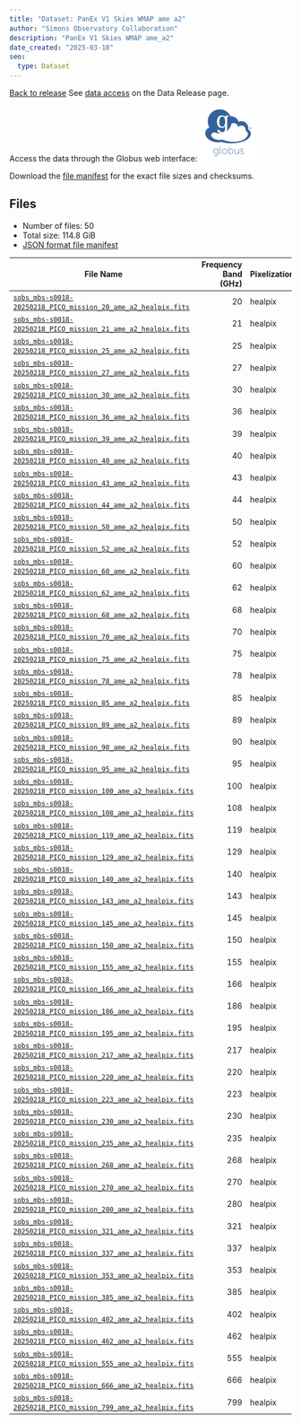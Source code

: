 ```yaml
---
title: "Dataset: PanEx V1 Skies WMAP ame a2"
author: "Simons Observatory Collaboration"
description: "PanEx V1 Skies WMAP ame_a2"
date_created: "2025-03-18"
seo:
  type: Dataset
---
```


[Back to release](./panexv1-compsep.html#datasets)
See [data access](./panexv1-compsep.html#data-access) on the Data Release page.

Access the data through the Globus web interface: [![Download via Globus](images/globus-logo.png)](https://app.globus.org/file-manager?origin_id=53b2a147-ae9d-4bbf-9d18-3b46d133d4bb&origin_path=%2Fpanexp_v1_compsep%2Fame_a2%2F)

Download the [file manifest](https://g-0a470a.6b7bd8.0ec8.data.globus.org/panexp_v1_compsep/ame_a2/manifest.json) for the exact file sizes and checksums.

## Files

- Number of files: 50
- Total size: 114.8 GiB
- [JSON format file manifest](https://g-0a470a.6b7bd8.0ec8.data.globus.org/panexp_v1_compsep/ame_a2/manifest.json)

|                                                                                              File Name                                                                                               | Frequency Band (GHz) | Pixelization |  Size   |
| ---------------------------------------------------------------------------------------------------------------------------------------------------------------------------------------------------- | -------------------: | ------------ | ------- |
| [`sobs_mbs-s0018-20250218_PICO_mission_20_ame_a2_healpix.fits`](https://g-0a470a.6b7bd8.0ec8.data.globus.org/panexp_v1_compsep/ame_a2/sobs_mbs-s0018-20250218_PICO_mission_20_ame_a2_healpix.fits)   |                   20 | healpix      | 2.3 GiB |
| [`sobs_mbs-s0018-20250218_PICO_mission_21_ame_a2_healpix.fits`](https://g-0a470a.6b7bd8.0ec8.data.globus.org/panexp_v1_compsep/ame_a2/sobs_mbs-s0018-20250218_PICO_mission_21_ame_a2_healpix.fits)   |                   21 | healpix      | 2.3 GiB |
| [`sobs_mbs-s0018-20250218_PICO_mission_25_ame_a2_healpix.fits`](https://g-0a470a.6b7bd8.0ec8.data.globus.org/panexp_v1_compsep/ame_a2/sobs_mbs-s0018-20250218_PICO_mission_25_ame_a2_healpix.fits)   |                   25 | healpix      | 2.3 GiB |
| [`sobs_mbs-s0018-20250218_PICO_mission_27_ame_a2_healpix.fits`](https://g-0a470a.6b7bd8.0ec8.data.globus.org/panexp_v1_compsep/ame_a2/sobs_mbs-s0018-20250218_PICO_mission_27_ame_a2_healpix.fits)   |                   27 | healpix      | 2.3 GiB |
| [`sobs_mbs-s0018-20250218_PICO_mission_30_ame_a2_healpix.fits`](https://g-0a470a.6b7bd8.0ec8.data.globus.org/panexp_v1_compsep/ame_a2/sobs_mbs-s0018-20250218_PICO_mission_30_ame_a2_healpix.fits)   |                   30 | healpix      | 2.3 GiB |
| [`sobs_mbs-s0018-20250218_PICO_mission_36_ame_a2_healpix.fits`](https://g-0a470a.6b7bd8.0ec8.data.globus.org/panexp_v1_compsep/ame_a2/sobs_mbs-s0018-20250218_PICO_mission_36_ame_a2_healpix.fits)   |                   36 | healpix      | 2.3 GiB |
| [`sobs_mbs-s0018-20250218_PICO_mission_39_ame_a2_healpix.fits`](https://g-0a470a.6b7bd8.0ec8.data.globus.org/panexp_v1_compsep/ame_a2/sobs_mbs-s0018-20250218_PICO_mission_39_ame_a2_healpix.fits)   |                   39 | healpix      | 2.3 GiB |
| [`sobs_mbs-s0018-20250218_PICO_mission_40_ame_a2_healpix.fits`](https://g-0a470a.6b7bd8.0ec8.data.globus.org/panexp_v1_compsep/ame_a2/sobs_mbs-s0018-20250218_PICO_mission_40_ame_a2_healpix.fits)   |                   40 | healpix      | 2.3 GiB |
| [`sobs_mbs-s0018-20250218_PICO_mission_43_ame_a2_healpix.fits`](https://g-0a470a.6b7bd8.0ec8.data.globus.org/panexp_v1_compsep/ame_a2/sobs_mbs-s0018-20250218_PICO_mission_43_ame_a2_healpix.fits)   |                   43 | healpix      | 2.3 GiB |
| [`sobs_mbs-s0018-20250218_PICO_mission_44_ame_a2_healpix.fits`](https://g-0a470a.6b7bd8.0ec8.data.globus.org/panexp_v1_compsep/ame_a2/sobs_mbs-s0018-20250218_PICO_mission_44_ame_a2_healpix.fits)   |                   44 | healpix      | 2.3 GiB |
| [`sobs_mbs-s0018-20250218_PICO_mission_50_ame_a2_healpix.fits`](https://g-0a470a.6b7bd8.0ec8.data.globus.org/panexp_v1_compsep/ame_a2/sobs_mbs-s0018-20250218_PICO_mission_50_ame_a2_healpix.fits)   |                   50 | healpix      | 2.3 GiB |
| [`sobs_mbs-s0018-20250218_PICO_mission_52_ame_a2_healpix.fits`](https://g-0a470a.6b7bd8.0ec8.data.globus.org/panexp_v1_compsep/ame_a2/sobs_mbs-s0018-20250218_PICO_mission_52_ame_a2_healpix.fits)   |                   52 | healpix      | 2.3 GiB |
| [`sobs_mbs-s0018-20250218_PICO_mission_60_ame_a2_healpix.fits`](https://g-0a470a.6b7bd8.0ec8.data.globus.org/panexp_v1_compsep/ame_a2/sobs_mbs-s0018-20250218_PICO_mission_60_ame_a2_healpix.fits)   |                   60 | healpix      | 2.3 GiB |
| [`sobs_mbs-s0018-20250218_PICO_mission_62_ame_a2_healpix.fits`](https://g-0a470a.6b7bd8.0ec8.data.globus.org/panexp_v1_compsep/ame_a2/sobs_mbs-s0018-20250218_PICO_mission_62_ame_a2_healpix.fits)   |                   62 | healpix      | 2.3 GiB |
| [`sobs_mbs-s0018-20250218_PICO_mission_68_ame_a2_healpix.fits`](https://g-0a470a.6b7bd8.0ec8.data.globus.org/panexp_v1_compsep/ame_a2/sobs_mbs-s0018-20250218_PICO_mission_68_ame_a2_healpix.fits)   |                   68 | healpix      | 2.3 GiB |
| [`sobs_mbs-s0018-20250218_PICO_mission_70_ame_a2_healpix.fits`](https://g-0a470a.6b7bd8.0ec8.data.globus.org/panexp_v1_compsep/ame_a2/sobs_mbs-s0018-20250218_PICO_mission_70_ame_a2_healpix.fits)   |                   70 | healpix      | 2.3 GiB |
| [`sobs_mbs-s0018-20250218_PICO_mission_75_ame_a2_healpix.fits`](https://g-0a470a.6b7bd8.0ec8.data.globus.org/panexp_v1_compsep/ame_a2/sobs_mbs-s0018-20250218_PICO_mission_75_ame_a2_healpix.fits)   |                   75 | healpix      | 2.3 GiB |
| [`sobs_mbs-s0018-20250218_PICO_mission_78_ame_a2_healpix.fits`](https://g-0a470a.6b7bd8.0ec8.data.globus.org/panexp_v1_compsep/ame_a2/sobs_mbs-s0018-20250218_PICO_mission_78_ame_a2_healpix.fits)   |                   78 | healpix      | 2.3 GiB |
| [`sobs_mbs-s0018-20250218_PICO_mission_85_ame_a2_healpix.fits`](https://g-0a470a.6b7bd8.0ec8.data.globus.org/panexp_v1_compsep/ame_a2/sobs_mbs-s0018-20250218_PICO_mission_85_ame_a2_healpix.fits)   |                   85 | healpix      | 2.3 GiB |
| [`sobs_mbs-s0018-20250218_PICO_mission_89_ame_a2_healpix.fits`](https://g-0a470a.6b7bd8.0ec8.data.globus.org/panexp_v1_compsep/ame_a2/sobs_mbs-s0018-20250218_PICO_mission_89_ame_a2_healpix.fits)   |                   89 | healpix      | 2.3 GiB |
| [`sobs_mbs-s0018-20250218_PICO_mission_90_ame_a2_healpix.fits`](https://g-0a470a.6b7bd8.0ec8.data.globus.org/panexp_v1_compsep/ame_a2/sobs_mbs-s0018-20250218_PICO_mission_90_ame_a2_healpix.fits)   |                   90 | healpix      | 2.3 GiB |
| [`sobs_mbs-s0018-20250218_PICO_mission_95_ame_a2_healpix.fits`](https://g-0a470a.6b7bd8.0ec8.data.globus.org/panexp_v1_compsep/ame_a2/sobs_mbs-s0018-20250218_PICO_mission_95_ame_a2_healpix.fits)   |                   95 | healpix      | 2.3 GiB |
| [`sobs_mbs-s0018-20250218_PICO_mission_100_ame_a2_healpix.fits`](https://g-0a470a.6b7bd8.0ec8.data.globus.org/panexp_v1_compsep/ame_a2/sobs_mbs-s0018-20250218_PICO_mission_100_ame_a2_healpix.fits) |                  100 | healpix      | 2.3 GiB |
| [`sobs_mbs-s0018-20250218_PICO_mission_108_ame_a2_healpix.fits`](https://g-0a470a.6b7bd8.0ec8.data.globus.org/panexp_v1_compsep/ame_a2/sobs_mbs-s0018-20250218_PICO_mission_108_ame_a2_healpix.fits) |                  108 | healpix      | 2.3 GiB |
| [`sobs_mbs-s0018-20250218_PICO_mission_119_ame_a2_healpix.fits`](https://g-0a470a.6b7bd8.0ec8.data.globus.org/panexp_v1_compsep/ame_a2/sobs_mbs-s0018-20250218_PICO_mission_119_ame_a2_healpix.fits) |                  119 | healpix      | 2.3 GiB |
| [`sobs_mbs-s0018-20250218_PICO_mission_129_ame_a2_healpix.fits`](https://g-0a470a.6b7bd8.0ec8.data.globus.org/panexp_v1_compsep/ame_a2/sobs_mbs-s0018-20250218_PICO_mission_129_ame_a2_healpix.fits) |                  129 | healpix      | 2.3 GiB |
| [`sobs_mbs-s0018-20250218_PICO_mission_140_ame_a2_healpix.fits`](https://g-0a470a.6b7bd8.0ec8.data.globus.org/panexp_v1_compsep/ame_a2/sobs_mbs-s0018-20250218_PICO_mission_140_ame_a2_healpix.fits) |                  140 | healpix      | 2.3 GiB |
| [`sobs_mbs-s0018-20250218_PICO_mission_143_ame_a2_healpix.fits`](https://g-0a470a.6b7bd8.0ec8.data.globus.org/panexp_v1_compsep/ame_a2/sobs_mbs-s0018-20250218_PICO_mission_143_ame_a2_healpix.fits) |                  143 | healpix      | 2.3 GiB |
| [`sobs_mbs-s0018-20250218_PICO_mission_145_ame_a2_healpix.fits`](https://g-0a470a.6b7bd8.0ec8.data.globus.org/panexp_v1_compsep/ame_a2/sobs_mbs-s0018-20250218_PICO_mission_145_ame_a2_healpix.fits) |                  145 | healpix      | 2.3 GiB |
| [`sobs_mbs-s0018-20250218_PICO_mission_150_ame_a2_healpix.fits`](https://g-0a470a.6b7bd8.0ec8.data.globus.org/panexp_v1_compsep/ame_a2/sobs_mbs-s0018-20250218_PICO_mission_150_ame_a2_healpix.fits) |                  150 | healpix      | 2.3 GiB |
| [`sobs_mbs-s0018-20250218_PICO_mission_155_ame_a2_healpix.fits`](https://g-0a470a.6b7bd8.0ec8.data.globus.org/panexp_v1_compsep/ame_a2/sobs_mbs-s0018-20250218_PICO_mission_155_ame_a2_healpix.fits) |                  155 | healpix      | 2.3 GiB |
| [`sobs_mbs-s0018-20250218_PICO_mission_166_ame_a2_healpix.fits`](https://g-0a470a.6b7bd8.0ec8.data.globus.org/panexp_v1_compsep/ame_a2/sobs_mbs-s0018-20250218_PICO_mission_166_ame_a2_healpix.fits) |                  166 | healpix      | 2.3 GiB |
| [`sobs_mbs-s0018-20250218_PICO_mission_186_ame_a2_healpix.fits`](https://g-0a470a.6b7bd8.0ec8.data.globus.org/panexp_v1_compsep/ame_a2/sobs_mbs-s0018-20250218_PICO_mission_186_ame_a2_healpix.fits) |                  186 | healpix      | 2.3 GiB |
| [`sobs_mbs-s0018-20250218_PICO_mission_195_ame_a2_healpix.fits`](https://g-0a470a.6b7bd8.0ec8.data.globus.org/panexp_v1_compsep/ame_a2/sobs_mbs-s0018-20250218_PICO_mission_195_ame_a2_healpix.fits) |                  195 | healpix      | 2.3 GiB |
| [`sobs_mbs-s0018-20250218_PICO_mission_217_ame_a2_healpix.fits`](https://g-0a470a.6b7bd8.0ec8.data.globus.org/panexp_v1_compsep/ame_a2/sobs_mbs-s0018-20250218_PICO_mission_217_ame_a2_healpix.fits) |                  217 | healpix      | 2.3 GiB |
| [`sobs_mbs-s0018-20250218_PICO_mission_220_ame_a2_healpix.fits`](https://g-0a470a.6b7bd8.0ec8.data.globus.org/panexp_v1_compsep/ame_a2/sobs_mbs-s0018-20250218_PICO_mission_220_ame_a2_healpix.fits) |                  220 | healpix      | 2.3 GiB |
| [`sobs_mbs-s0018-20250218_PICO_mission_223_ame_a2_healpix.fits`](https://g-0a470a.6b7bd8.0ec8.data.globus.org/panexp_v1_compsep/ame_a2/sobs_mbs-s0018-20250218_PICO_mission_223_ame_a2_healpix.fits) |                  223 | healpix      | 2.3 GiB |
| [`sobs_mbs-s0018-20250218_PICO_mission_230_ame_a2_healpix.fits`](https://g-0a470a.6b7bd8.0ec8.data.globus.org/panexp_v1_compsep/ame_a2/sobs_mbs-s0018-20250218_PICO_mission_230_ame_a2_healpix.fits) |                  230 | healpix      | 2.3 GiB |
| [`sobs_mbs-s0018-20250218_PICO_mission_235_ame_a2_healpix.fits`](https://g-0a470a.6b7bd8.0ec8.data.globus.org/panexp_v1_compsep/ame_a2/sobs_mbs-s0018-20250218_PICO_mission_235_ame_a2_healpix.fits) |                  235 | healpix      | 2.3 GiB |
| [`sobs_mbs-s0018-20250218_PICO_mission_268_ame_a2_healpix.fits`](https://g-0a470a.6b7bd8.0ec8.data.globus.org/panexp_v1_compsep/ame_a2/sobs_mbs-s0018-20250218_PICO_mission_268_ame_a2_healpix.fits) |                  268 | healpix      | 2.3 GiB |
| [`sobs_mbs-s0018-20250218_PICO_mission_270_ame_a2_healpix.fits`](https://g-0a470a.6b7bd8.0ec8.data.globus.org/panexp_v1_compsep/ame_a2/sobs_mbs-s0018-20250218_PICO_mission_270_ame_a2_healpix.fits) |                  270 | healpix      | 2.3 GiB |
| [`sobs_mbs-s0018-20250218_PICO_mission_280_ame_a2_healpix.fits`](https://g-0a470a.6b7bd8.0ec8.data.globus.org/panexp_v1_compsep/ame_a2/sobs_mbs-s0018-20250218_PICO_mission_280_ame_a2_healpix.fits) |                  280 | healpix      | 2.3 GiB |
| [`sobs_mbs-s0018-20250218_PICO_mission_321_ame_a2_healpix.fits`](https://g-0a470a.6b7bd8.0ec8.data.globus.org/panexp_v1_compsep/ame_a2/sobs_mbs-s0018-20250218_PICO_mission_321_ame_a2_healpix.fits) |                  321 | healpix      | 2.3 GiB |
| [`sobs_mbs-s0018-20250218_PICO_mission_337_ame_a2_healpix.fits`](https://g-0a470a.6b7bd8.0ec8.data.globus.org/panexp_v1_compsep/ame_a2/sobs_mbs-s0018-20250218_PICO_mission_337_ame_a2_healpix.fits) |                  337 | healpix      | 2.3 GiB |
| [`sobs_mbs-s0018-20250218_PICO_mission_353_ame_a2_healpix.fits`](https://g-0a470a.6b7bd8.0ec8.data.globus.org/panexp_v1_compsep/ame_a2/sobs_mbs-s0018-20250218_PICO_mission_353_ame_a2_healpix.fits) |                  353 | healpix      | 2.3 GiB |
| [`sobs_mbs-s0018-20250218_PICO_mission_385_ame_a2_healpix.fits`](https://g-0a470a.6b7bd8.0ec8.data.globus.org/panexp_v1_compsep/ame_a2/sobs_mbs-s0018-20250218_PICO_mission_385_ame_a2_healpix.fits) |                  385 | healpix      | 2.3 GiB |
| [`sobs_mbs-s0018-20250218_PICO_mission_402_ame_a2_healpix.fits`](https://g-0a470a.6b7bd8.0ec8.data.globus.org/panexp_v1_compsep/ame_a2/sobs_mbs-s0018-20250218_PICO_mission_402_ame_a2_healpix.fits) |                  402 | healpix      | 2.3 GiB |
| [`sobs_mbs-s0018-20250218_PICO_mission_462_ame_a2_healpix.fits`](https://g-0a470a.6b7bd8.0ec8.data.globus.org/panexp_v1_compsep/ame_a2/sobs_mbs-s0018-20250218_PICO_mission_462_ame_a2_healpix.fits) |                  462 | healpix      | 2.3 GiB |
| [`sobs_mbs-s0018-20250218_PICO_mission_555_ame_a2_healpix.fits`](https://g-0a470a.6b7bd8.0ec8.data.globus.org/panexp_v1_compsep/ame_a2/sobs_mbs-s0018-20250218_PICO_mission_555_ame_a2_healpix.fits) |                  555 | healpix      | 2.3 GiB |
| [`sobs_mbs-s0018-20250218_PICO_mission_666_ame_a2_healpix.fits`](https://g-0a470a.6b7bd8.0ec8.data.globus.org/panexp_v1_compsep/ame_a2/sobs_mbs-s0018-20250218_PICO_mission_666_ame_a2_healpix.fits) |                  666 | healpix      | 2.3 GiB |
| [`sobs_mbs-s0018-20250218_PICO_mission_799_ame_a2_healpix.fits`](https://g-0a470a.6b7bd8.0ec8.data.globus.org/panexp_v1_compsep/ame_a2/sobs_mbs-s0018-20250218_PICO_mission_799_ame_a2_healpix.fits) |                  799 | healpix      | 2.3 GiB |
